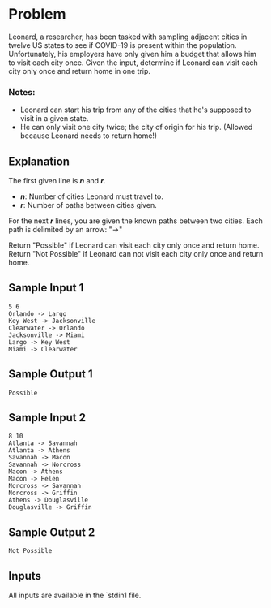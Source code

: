 # Problem
Leonard, a researcher, has been tasked with sampling adjacent cities in twelve US states to see if COVID-19 is present within the population. Unfortunately, his employers have only given him a budget that allows him to visit each city once. Given the input, determine if Leonard can visit each city only once and return home in one trip.

### Notes:
* Leonard can start his trip from any of the cities that he's supposed to visit in a given state.
* He can only visit one city twice; the city of origin for his trip. (Allowed because Leonard needs to return home!)

## Explanation
The first given line is ***n*** and ***r***. 
* ***n***: Number of cities Leonard must travel to.
* ***r***: Number of paths between cities given.

For the next ***r*** lines, you are given the known paths between two cities.
Each path is delimited by an arrow: "->"

Return "Possible" if Leonard can visit each city only once and return home.
Return "Not Possible" if Leonard can not visit each city only once and return home.

## Sample Input 1
```
5 6
Orlando -> Largo
Key West -> Jacksonville
Clearwater -> Orlando
Jacksonville -> Miami
Largo -> Key West
Miami -> Clearwater
```

## Sample Output 1
`Possible`

## Sample Input 2
```
8 10
Atlanta -> Savannah
Atlanta -> Athens
Savannah -> Macon
Savannah -> Norcross 
Macon -> Athens
Macon -> Helen
Norcross -> Savannah
Norcross -> Griffin
Athens -> Douglasville
Douglasville -> Griffin
```

## Sample Output 2
`Not Possible`

## Inputs
All inputs are available in the `stdin1 file.
